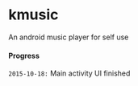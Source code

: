 # kmusic
An android music player for self use
  
#### Progress
``2015-10-18:``  Main activity UI finished  
